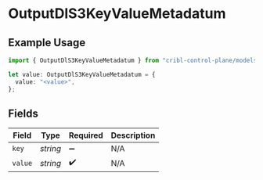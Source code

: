 # OutputDlS3KeyValueMetadatum

## Example Usage

```typescript
import { OutputDlS3KeyValueMetadatum } from "cribl-control-plane/models/operations";

let value: OutputDlS3KeyValueMetadatum = {
  value: "<value>",
};
```

## Fields

| Field              | Type               | Required           | Description        |
| ------------------ | ------------------ | ------------------ | ------------------ |
| `key`              | *string*           | :heavy_minus_sign: | N/A                |
| `value`            | *string*           | :heavy_check_mark: | N/A                |